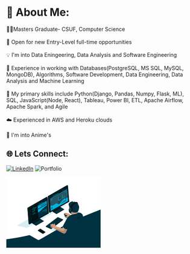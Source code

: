 # 💫 About Me:
🧑‍💻Masters Graduate- CSUF, Computer Science<br><br>📌 Open for new Entry-Level full-time opportunities<br><br>💡 I'm into Data Eningeering, Data Analysis and Software Engineering<br><br>📱 Experience in working with Databases(PostgreSQL, MS SQL, MySQL, MongoDB), Algorithms, Software Development, Data Engineering, Data Analysis and Machine Learning<br><br>📖 My primary skills include Python(Django, Pandas, Numpy, Flask, ML), SQL, JavaScript(Node, React), Tableau, Power BI, ETL, Apache Airflow, Apache Spark, and Agile<br><br>☁️ Experienced in AWS and Heroku clouds<br><br>👻 I'm into Anime's


## 🌐 Lets Connect:
[![LinkedIn](https://img.shields.io/badge/LinkedIn-%230077B5.svg?logo=linkedin&logoColor=white)](https://linkedin.com/in/vishvesh-dumbre-456756197) 
![Portfolio](https://img.shields.io/badge/Portfolio-brightgreen?link=https%3A%2F%2Fvishveshdumbre.netlify.app%2F)








<img src="https://github.com/Vd1299/Vd1299/blob/main/GIF.gif" width="250" />
